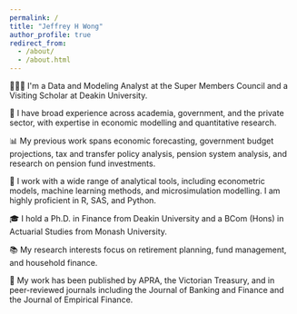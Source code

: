 ```yaml
---
permalink: /
title: "Jeffrey H Wong"
author_profile: true
redirect_from: 
  - /about/
  - /about.html
---
```


👨🏻‍💻 I'm a Data and Modeling Analyst at the Super Members Council and a Visiting Scholar at Deakin University.

🏢 I have broad experience across academia, government, and the private sector, with expertise in economic modelling and quantitative research.

📊 My previous work spans economic forecasting, government budget projections, tax and transfer policy analysis, pension system analysis, and research on pension fund investments.

🔧 I work with a wide range of analytical tools, including econometric models, machine learning methods, and microsimulation modelling. I am highly proficient in R, SAS, and Python.

🎓 I hold a Ph.D. in Finance from Deakin University and a BCom (Hons) in Actuarial Studies from Monash University. 

📚 My research interests focus on retirement planning, fund management, and household finance.

📜 My work has been published by APRA, the Victorian Treasury, and in peer-reviewed journals including the Journal of Banking and Finance and the Journal of Empirical Finance.
